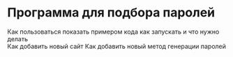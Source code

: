 # Программа для подбора паролей  

Как пользоваться
показать примером кода как запускать и что нужно делать  
Как добавить новый сайт 
Как добавить новый метод генерации паролей
